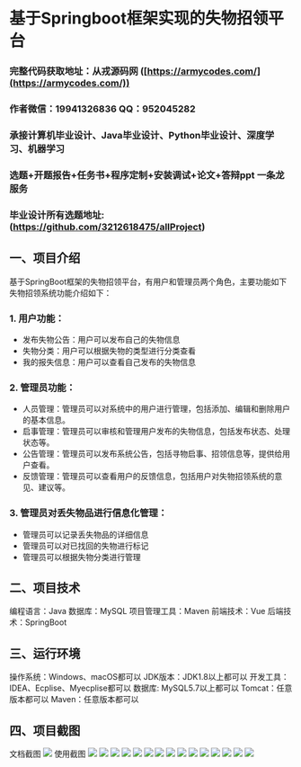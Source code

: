 基于Springboot框架实现的失物招领平台
=
###  完整代码获取地址：从戎源码网 ([https://armycodes.com/](https://armycodes.com/))
###  作者微信：19941326836  QQ：952045282 
###  承接计算机毕业设计、Java毕业设计、Python毕业设计、深度学习、机器学习
###  选题+开题报告+任务书+程序定制+安装调试+论文+答辩ppt 一条龙服务
###  毕业设计所有选题地址:(https://github.com/3212618475/allProject)


一、项目介绍
---
基于SpringBoot框架的失物招领平台，有用户和管理员两个角色，主要功能如下
失物招领系统功能介绍如下：

### 1. 用户功能：
- 发布失物公告：用户可以发布自己的失物信息
- 失物分类：用户可以根据失物的类型进行分类查看
- 我的报失信息：用户可以查看自己发布的失物信息

### 2. 管理员功能：
- 人员管理：管理员可以对系统中的用户进行管理，包括添加、编辑和删除用户的基本信息。
- 启事管理：管理员可以审核和管理用户发布的失物信息，包括发布状态、处理状态等。
- 公告管理：管理员可以发布系统公告，包括寻物启事、招领信息等，提供给用户查看。
- 反馈管理：管理员可以查看用户的反馈信息，包括用户对失物招领系统的意见、建议等。

### 3. 管理员对丢失物品进行信息化管理：
- 管理员可以记录丢失物品的详细信息
- 管理员可以对已找回的失物进行标记
- 管理员可以根据失物分类进行管理



二、项目技术
---
编程语言：Java
数据库：MySQL
项目管理工具：Maven
前端技术：Vue
后端技术：SpringBoot

三、运行环境
---
操作系统：Windows、macOS都可以
JDK版本：JDK1.8以上都可以
开发工具：IDEA、Ecplise、Myecplise都可以
数据库: MySQL5.7以上都可以
Tomcat：任意版本都可以
Maven：任意版本都可以

四、项目截图
---
文档截图
![](limage/1.png)
使用截图
![](image/1.png)
![](image/2.png)
![](image/3.png)
![](image/4.png)
![](image/5.png)
![](image/6.png)
![](image/7.png)
![](image/8.png)
![](image/9.png)
![](image/10.png)
![](image/11.png)
![](image/12.png)
![](image/13.png)
![](image/14.png)
![](image/15.png)
